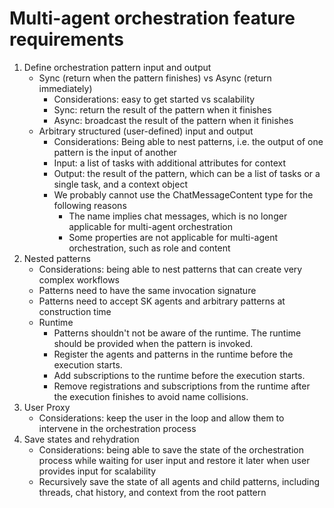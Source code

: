 # Multi-agent orchestration feature requirements

1. Define orchestration pattern input and output
      - Sync (return when the pattern finishes) vs Async (return immediately)
        - Considerations: easy to get started vs scalability
        - Sync: return the result of the pattern when it finishes
        - Async: broadcast the result of the pattern when it finishes
      - Arbitrary structured (user-defined) input and output
        - Considerations: Being able to nest patterns, i.e. the output of one pattern is the input of another
        - Input: a list of tasks with additional attributes for context
        - Output: the result of the pattern, which can be a list of tasks or a single task, and a context object
        - We probably cannot use the ChatMessageContent type for the following reasons
          - The name implies chat messages, which is no longer applicable for multi-agent orchestration
          - Some properties are not applicable for multi-agent orchestration, such as role and content
2. Nested patterns
      - Considerations: being able to nest patterns that can create very complex workflows
      - Patterns need to have the same invocation signature
      - Patterns need to accept SK agents and arbitrary patterns at construction time
      - Runtime
          - Patterns shouldn't not be aware of the runtime. The runtime should be provided when the pattern is invoked.
          - Register the agents and patterns in the runtime before the execution starts.
          - Add subscriptions to the runtime before the execution starts.
          - Remove registrations and subscriptions from the runtime after the execution finishes to avoid name collisions.
3. User Proxy
      - Considerations: keep the user in the loop and allow them to intervene in the orchestration process
4. Save states and rehydration
      - Considerations: being able to save the state of the orchestration process while waiting for user input and restore it later when user provides input for scalability
      - Recursively save the state of all agents and child patterns, including threads, chat history, and context from the root pattern
